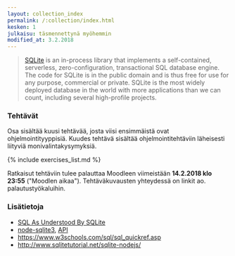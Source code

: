 ```yaml
---
layout: collection_index
permalink: /:collection/index.html
kesken: 1
julkaisu: täsmennettynä myöhemmin
modified_at: 3.2.2018
---
```



> [SQLite][SQLite] is an in-process library that implements a self-contained, serverless, zero-configuration, transactional SQL database engine. The code for SQLite is in the public domain and is thus free for use for any purpose, commercial or private. SQLite is the most widely deployed database in the world with more applications than we can count, including several high-profile projects.

[SQLite]: https://www.sqlite.org


### Tehtävät

Osa sisältää kuusi tehtävää, josta viisi ensimmäistä ovat ohjelmointityyppisiä.
Kuudes tehtävä sisältää ohjelmointitehtäviin läheisesti liityviä monivalintakysymyksiä.

{% include exercises_list.md %}

Ratkaisut tehtäviin tulee palauttaa Moodleen viimeistään  **14.2.2018 klo 23:55**
("Moodlen aikaa"). Tehtäväkuvausten yhteydessä on linkit ao. palautustyökaluihin.


### Lisätietoja

* [SQL As Understood By SQLite](https://www.sqlite.org/lang.html)
* [node-sqlite3](https://github.com/mapbox/node-sqlite3/blob/master/README.md), [API](https://github.com/mapbox/node-sqlite3/wiki/API)
* <https://www.w3schools.com/sql/sql_quickref.asp>
* <http://www.sqlitetutorial.net/sqlite-nodejs/>
